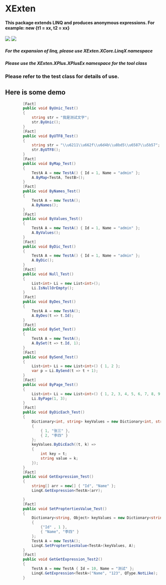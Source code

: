 # XExten
#### This package extends LINQ and produces anonymous expressions. For example: new {t1 = xx, t2 = xx}
[![](https://img.shields.io/badge/build-success-brightgreen.svg)](https://github.com/EmilyEdna/XExten)
[![](https://img.shields.io/badge/nuget-v1.0.1-blue.svg)](https://www.nuget.org/packages/XExten/1.0.2)

##### For the expansion of linq, please use XExten.XCore.LinqX namespace

##### Please use the XExten.XPlus.XPlusEx namespace for the tool class

### Please refer to the test class for details of use.

## Here is some demo
```C#
        [Fact]
        public void ByUnic_Test()
        {
            string str = "我是测试文字";
            str.ByUnic();
        }
        [Fact]
        public void ByUTF8_Test()
        {
            string str = "\\u6211\\u662f\\u6d4b\\u8bd5\\u6587\\u5b57";
            str.ByUTF8();
        }
        [Fact]
        public void ByMap_Test()
        {
            TestA A = new TestA() { Id = 1, Name = "admin" };
            A.ByMap<TestA, TestB>();
        }
        [Fact]
        public void ByNames_Test()
        {
            TestA A = new TestA();
            A.ByNames();
        }
        [Fact]
        public void ByValues_Test()
        {
            TestA A = new TestA() { Id = 1, Name = "admin" };
            A.ByValues();
        }
        [Fact]
        public void ByDic_Test()
        {
            TestA A = new TestA() { Id = 1, Name = "admin" };
            A.ByDic();
        }
        [Fact]
        public void Null_Test()
        {
            List<int> Li = new List<int>();
            Li.IsNullOrEmpty();
        }
        [Fact]
        public void ByDes_Test()
        {
            TestA A = new TestA();
            A.ByDes(t => t.Id);
        }
        [Fact]
        public void BySet_Test()
        {
            TestA A = new TestA();
            A.BySet(t => t.Id, 1);
        }
        [Fact]
        public void BySend_Test()
        {
            List<int> Li = new List<int>() { 1, 2 };
            var p = Li.BySend(t => t + 1);
        }
        [Fact]
        public void ByPage_Test()
        {
            List<int> Li = new List<int>() { 1, 2, 3, 4, 5, 6, 7, 8, 9 };
            Li.ByPage(1, 3);
        }
        [Fact]
        public void ByDicEach_Test()
        {
            Dictionary<int, string> keyValues = new Dictionary<int, string>
            {
                { 1, "张三" },
                { 2, "李四" }
            };
            keyValues.ByDicEach((t, k) =>
            {
                int key = t;
                string value = k;
            });
        }
        [Fact]
        public void GetExpression_Test()
        {
            string[] arr = new[] { "Id", "Name" };
            LinqX.GetExpression<TestA>(arr);

        }
        [Fact]
        public void SetProptertiesValue_Test()
        {
            Dictionary<string, Object> keyValues = new Dictionary<string, Object>
            {
                {"Id" , 1 },
                { "Name", "李四" }
            };
            TestA A = new TestA();
            LinqX.SetProptertiesValue<TestA>(keyValues, A);
        }
        [Fact]
        public void GetGetExpression_Test2()
        {
            TestA A = new TestA { Id = 10, Name = "测试" };
            LinqX.GetExpression<TestA>("Name", "123", QType.NotLike);
        }
```
